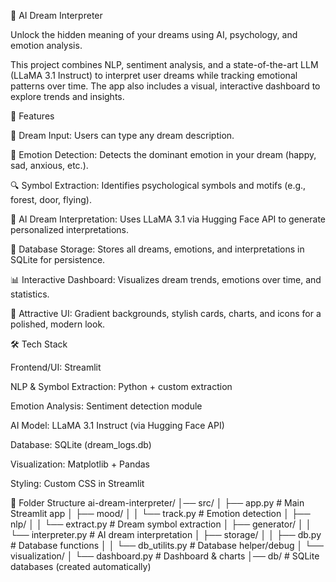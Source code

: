 🌙 AI Dream Interpreter

Unlock the hidden meaning of your dreams using AI, psychology, and emotion analysis.

This project combines NLP, sentiment analysis, and a state-of-the-art LLM (LLaMA 3.1 Instruct) to interpret user dreams while tracking emotional patterns over time. The app also includes a visual, interactive dashboard to explore trends and insights.

🔹 Features

💭 Dream Input: Users can type any dream description.

🧠 Emotion Detection: Detects the dominant emotion in your dream (happy, sad, anxious, etc.).

🔍 Symbol Extraction: Identifies psychological symbols and motifs (e.g., forest, door, flying).

🤖 AI Dream Interpretation: Uses LLaMA 3.1 via Hugging Face API to generate personalized interpretations.

💾 Database Storage: Stores all dreams, emotions, and interpretations in SQLite for persistence.

📊 Interactive Dashboard: Visualizes dream trends, emotions over time, and statistics.

🎨 Attractive UI: Gradient backgrounds, stylish cards, charts, and icons for a polished, modern look.

🛠️ Tech Stack

Frontend/UI: Streamlit

NLP & Symbol Extraction: Python + custom extraction

Emotion Analysis: Sentiment detection module

AI Model: LLaMA 3.1 Instruct (via Hugging Face API)

Database: SQLite (dream_logs.db)

Visualization: Matplotlib + Pandas

Styling: Custom CSS in Streamlit

📂 Folder Structure
ai-dream-interpreter/
│── src/
│   ├── app.py              # Main Streamlit app
│   ├── mood/
│   │   └── track.py        # Emotion detection
│   ├── nlp/
│   │   └── extract.py      # Dream symbol extraction
│   ├── generator/
│   │   └── interpreter.py  # AI dream interpretation
│   ├── storage/
│   │   ├── db.py           # Database functions
│   │   └── db_utilits.py   # Database helper/debug
│   └── visualization/
│       └── dashboard.py    # Dashboard & charts
│── db/                     # SQLite databases (created automatically)
